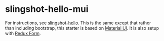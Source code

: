 # slingshot-hello-mui
For instructions, see [slingshot-hello](https://github.com/raythree/slingshot-hello). This is the same except that rather than including bootstrap, this starter is based on [Material UI](http://www.material-ui.com/). It is also setup with [Redux Form](http://redux-form.com/7.0.1/).

